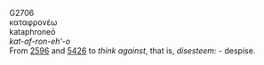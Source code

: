 <body>
  <p>G2706<br>  καταφρονέω  <br> kataphroneō  <br><i>kat-af-ron-eh‘-o </i><br>From <a href="g2596.htm">2596</a> and <a href="g5426.htm">5426</a>  to <i>think</i> <i>against</i>, that is, <i>disesteem:</i> - despise.<br></p>
 </body>